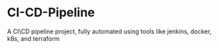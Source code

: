 # CI-CD-Pipeline
A CI\CD pipeline project, fully automated using tools like jenkins, docker, k8s, and terraform
